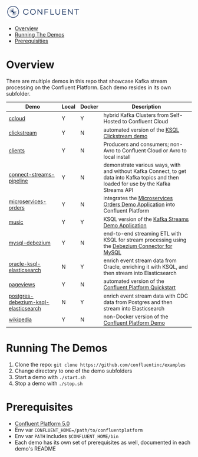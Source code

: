 <img src=images/confluent-logo-300-2.png alt="Confluent, Inc." width="200">

* [Overview](#overview)
* [Running The Demos](#running-the-demos)
* [Prerequisities](#prerequisites)


# Overview

There are multiple demos in this repo that showcase Kafka stream processing on the Confluent Platform.  Each demo resides in its own subfolder.

| Demo                                       | Local | Docker | Description 
| ------------------------------------------ | ----- | ------ | -------------------------------------------------------------------------------- 
| [ccloud](ccloud/README.md)                 |   Y   |   Y    | hybrid Kafka Clusters from Self-Hosted to Confluent Cloud
| [clickstream](clickstream/README.md)       |   Y   |   N    | automated version of the [KSQL Clickstream demo](https://github.com/confluentinc/ksql/blob/master/ksql-clickstream-demo/non-docker-clickstream.md#clickstream-analysis)
| [clients](clients/README.md)               |   Y   |   N    | Producers and consumers; non-Avro to Confluent Cloud or Avro to local install
| [connect-streams-pipeline](connect-streams-pipeline/README.md) |   Y   |   N    | demonstrate various ways, with and without Kafka Connect, to get data into Kafka topics and then loaded for use by the Kafka Streams API
| [microservices-orders](microservices-orders/README.md) |   Y   |   N    | integrates the [Microservices Orders Demo Application](https://github.com/confluentinc/kafka-streams-examples/tree/5.0.x/src/main/java/io/confluent/examples/streams/microservices) into Confluent Platform
| [music](music/README.md)                   |   Y   |   Y    | KSQL version of the [Kafka Streams Demo Application](https://docs.confluent.io/current/streams/kafka-streams-examples/docs/index.html)
| [mysql-debezium](mysql-debezium/README.md) |   Y   |   N    | end-to-end streaming ETL with KSQL for stream processing using the [Debezium Connector for MySQL](http://debezium.io/docs/connectors/mysql/)
| [oracle-ksql-elasticsearch](oracle-ksql-elasticsearch/README.md) |   N   |   Y    | enrich event stream data from Oracle, enriching it with KSQL, and then stream into Elasticsearch
| [pageviews](pageviews/README.md)           |   Y   |   N    | automated version of the [Confluent Platform Quickstart](https://docs.confluent.io/current/quickstart.html)
| [postgres-debezium-ksql-elasticsearch](postgres-debezium-ksql-elasticsearch/README.md) |   N   |   Y    | enrich event stream data with CDC data from Postgres and then stream into Elasticsearch
| [wikipedia](wikipedia/README.md)           |   Y   |   N    | non-Docker version of the [Confluent Platform Demo](https://docs.confluent.io/current/tutorials/cp-demo/docs/index.html)

# Running The Demos

1. Clone the repo: `git clone https://github.com/confluentinc/examples`
2. Change directory to one of the demo subfolders
3. Start a demo with `./start.sh`
4. Stop a demo with `./stop.sh`

# Prerequisites

* [Confluent Platform 5.0](https://www.confluent.io/download/)
* Env var `CONFLUENT_HOME=/path/to/confluentplatform`
* Env var `PATH` includes `$CONFLUENT_HOME/bin`
* Each demo has its own set of prerequisites as well, documented in each demo's README
